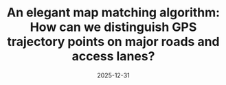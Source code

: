 ---
title: "An elegant map matching algorithm: How can we distinguish GPS trajectory points on major roads and access lanes?"
collection: publications
category: conferences
permalink: /publication/2024-02-17-paper-title-number-4
date: 2025-12-31
venue: 'ICLR Tiny Papers'
---